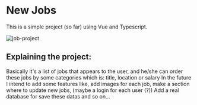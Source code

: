# New Jobs

This is a simple project (so far) using Vue and Typescript.

![job-project](https://user-images.githubusercontent.com/74671728/222634167-4979e593-dbfc-48be-88ba-da32ecef4ec2.png)

## Explaining the project:
Basically it's a list of jobs that appears to the user, and he/she can order these jobs by some categories which is: title, location or salary
In the future I intend to add some features like, add images for each job, make a section where to update new jobs, (maybe a login for each user (?))
Add a real database for save these datas and so on...
